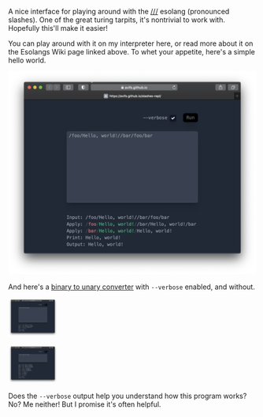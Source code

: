 A nice interface for playing around with the [///](https://esolangs.org/wiki////) esolang (pronounced slashes). One of the great turing tarpits, it's nontrivial to work with. Hopefully this'll make it easier!

You can play around with it on my interpreter here, or read more about it on the Esolangs Wiki page linked above. To whet your appetite, here's a simple hello world.

![Hello World](images/hello-world.png)

And here's a [binary to unary converter](https://esolangs.org/wiki////#Binary_to_unary_conversion) with `--verbose` enabled, and without.

<img src="images/bin2un.png" alt="Binary to Unary" width="100"></img>

<img src="images/bin2un-verbose.png" alt="Binary to Unary --verbose" width="100"></img>

Does the `--verbose` output help you understand how this program works? No? Me neither! But I promise it's often helpful.
